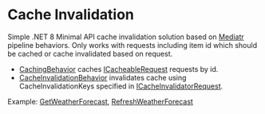# Cache Invalidation

Simple .NET 8 Minimal API cache invalidation solution based on [Mediatr](https://github.com/jbogard/MediatR) pipeline behaviors.
Only works with requests including item id which should be cached or cache invalidated based on request.

* [CachingBehavior](https://github.com/hikesargsyan/cache_invalidation/blob/main/Behaviors/CachingBehavior.cs) caches [ICacheableRequest](https://github.com/hikesargsyan/cache_invalidation/blob/main/Interfaces/ICacheableRequest.cs) requests by id.
* [CacheInvalidationBehavior](https://github.com/hikesargsyan/cache_invalidation/blob/main/Behaviors/CacheInvalidationBehavior.cs) invalidates cache using CacheInvalidationKeys specified in [ICacheInvalidatorRequest](https://github.com/hikesargsyan/cache_invalidation/blob/main/Interfaces/ICacheInvalidatorRequest.cs).

Example: [GetWeatherForecast](https://github.com/hikesargsyan/cache_invalidation/tree/main/WeatherForecast/Queries/GetWeatherForecast), [RefreshWeatherForecast](https://github.com/hikesargsyan/cache_invalidation/tree/main/WeatherForecast/Commands/RefreshWeatherForecast)
